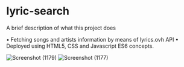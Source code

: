 # lyric-search
A brief description of what this project does

• Fetching songs and artists information by means of lyrics.ovh API
• Deployed using HTML5, CSS and Javascript ES6 concepts.

![Screenshot (1179)](https://github.com/shreeyanshi-2111/lyric-search/assets/67256100/57d9218d-e13b-46e2-aac5-d6a585101602)
![Screenshot (1177)](https://github.com/shreeyanshi-2111/lyric-search/assets/67256100/97b27622-a417-412b-b2b7-508564f4ff09)
